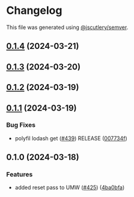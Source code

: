 # Changelog

This file was generated using [@jscutlery/semver](https://github.com/jscutlery/semver).

## [0.1.4](https://github.com/descope/descope-js/compare/sdk-helpers-0.1.3...sdk-helpers-0.1.4) (2024-03-21)

## [0.1.3](https://github.com/descope/descope-js/compare/sdk-helpers-0.1.2...sdk-helpers-0.1.3) (2024-03-20)

## [0.1.2](https://github.com/descope/descope-js/compare/sdk-helpers-0.1.1...sdk-helpers-0.1.2) (2024-03-19)

## [0.1.1](https://github.com/descope/descope-js/compare/sdk-helpers-0.1.0...sdk-helpers-0.1.1) (2024-03-19)


### Bug Fixes

* polyfil lodash get ([#439](https://github.com/descope/descope-js/issues/439)) RELEASE ([007734f](https://github.com/descope/descope-js/commit/007734f949f23bb48bf0a3bd427a07eafee88c23))

## 0.1.0 (2024-03-18)


### Features

* added reset pass to UMW ([#425](https://github.com/descope/descope-js/issues/425)) ([4ba0bfa](https://github.com/descope/descope-js/commit/4ba0bfa251fa4f0b0d6acc63256348ba6d10c893))
